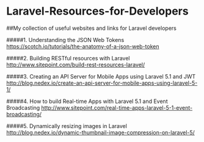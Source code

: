 # Laravel-Resources-for-Developers
##My collection of useful websites and links for Laravel developers

#####1. Understanding the JSON Web Tokens
https://scotch.io/tutorials/the-anatomy-of-a-json-web-token

#####2. Building RESTful resources with Laravel
http://www.sitepoint.com/build-rest-resources-laravel/

#####3. Creating an API Server for Mobile Apps using Laravel 5.1 and JWT
http://blog.nedex.io/create-an-api-server-for-mobile-apps-using-laravel-5-1/

#####4. How to build Real-time Apps with Laravel 5.1 and Event Broadcasting
http://www.sitepoint.com/real-time-apps-laravel-5-1-event-broadcasting/

#####5. Dynamically resizing images in Laravel
http://blog.nedex.io/dynamic-thumbnail-image-compression-on-laravel-5/
